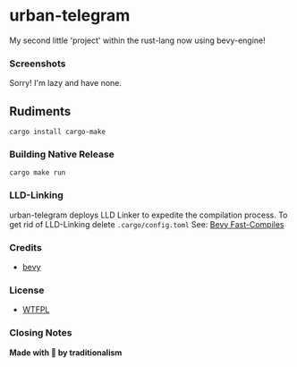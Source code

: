 # urban-telegram
My second little 'project' within the rust-lang now using bevy-engine!

### Screenshots
Sorry! I'm lazy and have none.

## Rudiments
```
cargo install cargo-make
```
### Building Native Release 
```
cargo make run
```
### LLD-Linking
urban-telegram deploys LLD Linker to expedite the compilation process. To get rid of LLD-Linking delete `.cargo/config.toml`
See: [Bevy Fast-Compiles](https://bevyengine.org/learn/book/getting-started/setup/#enable-fast-compiles-optional)

### Credits
* [bevy](https://github.com/bevyengine/bevy)

### License
* [WTFPL](https://choosealicense.com/licenses/wtfpl/)

### Closing Notes
**Made with 💝 by traditionalism**